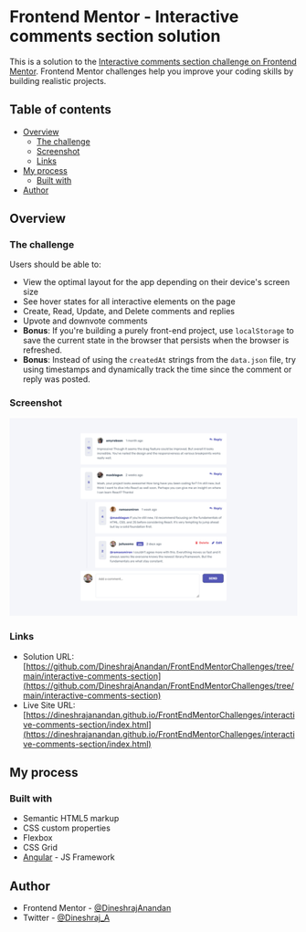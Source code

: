 # Frontend Mentor - Interactive comments section solution

This is a solution to the [Interactive comments section challenge on Frontend Mentor](https://www.frontendmentor.io/challenges/interactive-comments-section-iG1RugEG9). Frontend Mentor challenges help you improve your coding skills by building realistic projects. 

## Table of contents

- [Overview](#overview)
  - [The challenge](#the-challenge)
  - [Screenshot](#screenshot)
  - [Links](#links)
- [My process](#my-process)
  - [Built with](#built-with)
- [Author](#author)

## Overview

### The challenge

Users should be able to:

- View the optimal layout for the app depending on their device's screen size
- See hover states for all interactive elements on the page
- Create, Read, Update, and Delete comments and replies
- Upvote and downvote comments
- **Bonus**: If you're building a purely front-end project, use `localStorage` to save the current state in the browser that persists when the browser is refreshed.
- **Bonus**: Instead of using the `createdAt` strings from the `data.json` file, try using timestamps and dynamically track the time since the comment or reply was posted.

### Screenshot

![](./screenshot.png)

### Links

- Solution URL: [https://github.com/DineshrajAnandan/FrontEndMentorChallenges/tree/main/interactive-comments-section](https://github.com/DineshrajAnandan/FrontEndMentorChallenges/tree/main/interactive-comments-section)
- Live Site URL: [https://dineshrajanandan.github.io/FrontEndMentorChallenges/interactive-comments-section/index.html](https://dineshrajanandan.github.io/FrontEndMentorChallenges/interactive-comments-section/index.html)

## My process

### Built with

- Semantic HTML5 markup
- CSS custom properties
- Flexbox
- CSS Grid
- [Angular](https://angular.io/) - JS Framework


## Author

- Frontend Mentor - [@DineshrajAnandan](https://www.frontendmentor.io/profile/DineshrajAnandan)
- Twitter - [@Dineshraj_A](https://www.twitter.com/Dineshraj_A)
